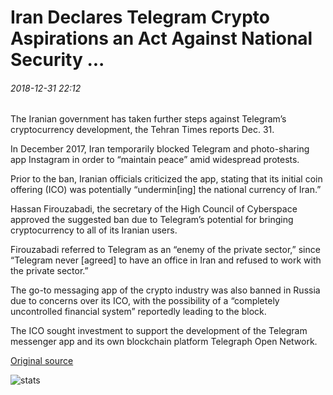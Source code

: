# Iran Declares Telegram Crypto Aspirations an Act Against National Security ...

###### 2018-12-31 22:12

The Iranian government has taken further steps against Telegram’s cryptocurrency development, the Tehran Times reports Dec. 31.

In December 2017, Iran temporarily blocked Telegram and photo-sharing app Instagram in order to “maintain peace” amid widespread protests.

Prior to the ban, Iranian officials criticized the app, stating that its initial coin offering (ICO) was potentially “undermin\[ing\] the national currency of Iran.”

Hassan Firouzabadi, the secretary of the High Council of Cyberspace approved the suggested ban due to Telegram’s potential for bringing cryptocurrency to all of its Iranian users.

Firouzabadi referred to Telegram as an “enemy of the private sector,” since “Telegram never \[agreed\] to have an office in Iran and refused to work with the private sector.”

The go-to messaging app of the crypto industry was also banned in Russia due to concerns over its ICO, with the possibility of a “completely uncontrolled financial system” reportedly leading to the block.

The ICO sought investment to support the development of the Telegram messenger app and its own blockchain platform Telegraph Open Network.

[Original source](https://cointelegraph.com/news/iran-declares-telegram-crypto-aspirations-an-act-against-national-security)

![stats](https://c.statcounter.com/11760860/0/a89fa40b/1/ "stats")